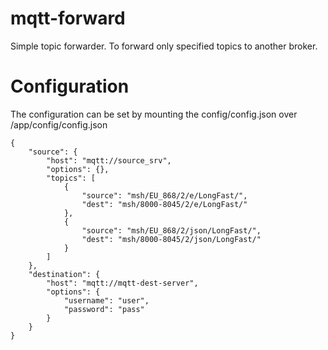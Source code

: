 # mqtt-forward

Simple topic forwarder. To forward only specified topics to another broker.

# Configuration

The configuration can be set by mounting the config/config.json over /app/config/config.json

```
{
    "source": {
        "host": "mqtt://source_srv",
        "options": {},
        "topics": [
            {
                "source": "msh/EU_868/2/e/LongFast/",
                "dest": "msh/8000-8045/2/e/LongFast/"
            },
            {
                "source": "msh/EU_868/2/json/LongFast/",
                "dest": "msh/8000-8045/2/json/LongFast/"
            }
        ]
    },
    "destination": {
        "host": "mqtt://mqtt-dest-server",
        "options": {
            "username": "user",
            "password": "pass"
        }
    }
}
```
